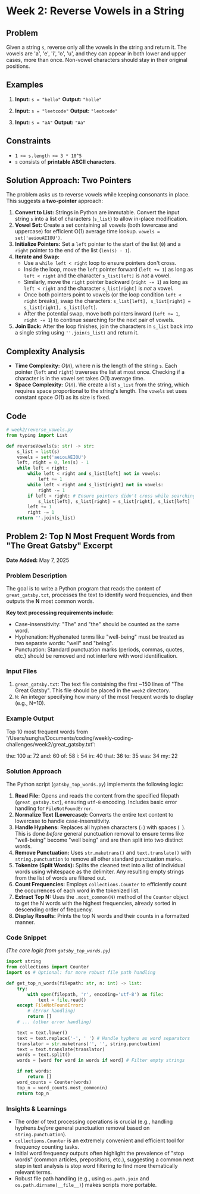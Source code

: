 # Week 2: Reverse Vowels in a String

## Problem

Given a string `s`, reverse only all the vowels in the string and return it. The vowels are 'a', 'e', 'i', 'o', 'u', and they can appear in both lower and upper cases, more than once. Non-vowel characters should stay in their original positions.

## Examples

1.  **Input:** `s = "hello"`
    **Output:** `"holle"`

2.  **Input:** `s = "leetcode"`
    **Output:** `"leotcede"`

3.  **Input:** `s = "aA"`
    **Output:** `"Aa"`

## Constraints

* `1 <= s.length <= 3 * 10^5`
* `s` consists of **printable ASCII characters**.

## Solution Approach: Two Pointers

The problem asks us to reverse vowels while keeping consonants in place. This suggests a **two-pointer** approach:

1.  **Convert to List:** Strings in Python are immutable. Convert the input string `s` into a list of characters (`s_list`) to allow in-place modification.
2.  **Vowel Set:** Create a set containing all vowels (both lowercase and uppercase) for efficient O(1) average time lookup. `vowels = set('aeiouAEIOU')`.
3.  **Initialize Pointers:** Set a `left` pointer to the start of the list (`0`) and a `right` pointer to the end of the list (`len(s) - 1`).
4.  **Iterate and Swap:**
    * Use a `while left < right` loop to ensure pointers don't cross.
    * Inside the loop, move the `left` pointer forward (`left += 1`) as long as `left < right` and the character `s_list[left]` is *not* a vowel.
    * Similarly, move the `right` pointer backward (`right -= 1`) as long as `left < right` and the character `s_list[right]` is *not* a vowel.
    * Once both pointers point to vowels (or the loop condition `left < right` breaks), swap the characters: `s_list[left], s_list[right] = s_list[right], s_list[left]`.
    * After the potential swap, move both pointers inward (`left += 1`, `right -= 1`) to continue searching for the next pair of vowels.
5.  **Join Back:** After the loop finishes, join the characters in `s_list` back into a single string using `''.join(s_list)` and return it.

## Complexity Analysis

* **Time Complexity:** $O(n)$, where $n$ is the length of the string `s`. Each pointer (`left` and `right`) traverses the list at most once. Checking if a character is in the vowel set takes $O(1)$ average time.
* **Space Complexity:** $O(n)$. We create a list `s_list` from the string, which requires space proportional to the string's length. The `vowels` set uses constant space $O(1)$ as its size is fixed.

## Code

```python
# week2/reverse_vowels.py
from typing import List

def reverseVowels(s: str) -> str:
    s_list = list(s)
    vowels = set('aeiouAEIOU')
    left, right = 0, len(s) - 1
    while left < right:
        while left < right and s_list[left] not in vowels:
            left += 1
        while left < right and s_list[right] not in vowels:
            right -= 1
        if left < right: # Ensure pointers didn't cross while searching
            s_list[left], s_list[right] = s_list[right], s_list[left]
        left += 1
        right -= 1
    return ''.join(s_list)

```

## Problem 2: Top N Most Frequent Words from "The Great Gatsby" Excerpt

**Date Added:** May 7, 2025

### Problem Description

The goal is to write a Python program that reads the content of `great_gatsby.txt`, processes the text to identify word frequencies, and then outputs the **N** most common words.

**Key text processing requirements include:**
* Case-insensitivity: "The" and "the" should be counted as the same word.
* Hyphenation: Hyphenated terms like "well-being" must be treated as two separate words: "well" and "being".
* Punctuation: Standard punctuation marks (periods, commas, quotes, etc.) should be removed and not interfere with word identification.

### Input Files

1.  `great_gatsby.txt`: The text file containing the first ~150 lines of "The Great Gatsby". This file should be placed in the `week2` directory.
2.  `N`: An integer specifying how many of the most frequent words to display (e.g., N=10).

### Example Output

Top 10 most frequent words from '/Users/sungha/Documents/coding/weekly-coding-challenges/week2/great_gatsby.txt':

the: 100
a: 72
and: 60
of: 58
i: 54
in: 40
that: 36
to: 35
was: 34
my: 22

### Solution Approach

The Python script (`gatsby_top_words.py`) implements the following logic:
1.  **Read File:** Opens and reads the content from the specified filepath (`great_gatsby.txt`), ensuring `utf-8` encoding. Includes basic error handling for `FileNotFoundError`.
2.  **Normalize Text (Lowercase):** Converts the entire text content to lowercase to handle case-insensitivity.
3.  **Handle Hyphens:** Replaces all hyphen characters (`-`) with spaces (` `). This is done *before* general punctuation removal to ensure terms like "well-being" become "well being" and are then split into two distinct words.
4.  **Remove Punctuation:** Uses `str.maketrans()` and `text.translate()` with `string.punctuation` to remove all other standard punctuation marks.
5.  **Tokenize (Split Words):** Splits the cleaned text into a list of individual words using whitespace as the delimiter. Any resulting empty strings from the list of words are filtered out.
6.  **Count Frequencies:** Employs `collections.Counter` to efficiently count the occurrences of each word in the tokenized list.
7.  **Extract Top N:** Uses the `.most_common(N)` method of the `Counter` object to get the N words with the highest frequencies, already sorted in descending order of frequency.
8.  **Display Results:** Prints the top N words and their counts in a formatted manner.

### Code Snippet

*(The core logic from `gatsby_top_words.py`)*
```python
import string
from collections import Counter
import os # Optional: for more robust file path handling

def get_top_n_words(filepath: str, n: int) -> list:
    try:
        with open(filepath, 'r', encoding='utf-8') as file:
            text = file.read()
    except FileNotFoundError:
        # (Error handling)
        return []
    # ... (other error handling)

    text = text.lower()
    text = text.replace('-', ' ') # Handle hyphens as word separators
    translator = str.maketrans('', '', string.punctuation)
    text = text.translate(translator)
    words = text.split()
    words = [word for word in words if word] # Filter empty strings

    if not words:
        return []
    word_counts = Counter(words)
    top_n = word_counts.most_common(n)
    return top_n
```
### Insights & Learnings

* The order of text processing operations is crucial (e.g., handling hyphens *before* general punctuation removal based on `string.punctuation`).
* `collections.Counter` is an extremely convenient and efficient tool for frequency counting tasks.
* Initial word frequency outputs often highlight the prevalence of "stop words" (common articles, prepositions, etc.), suggesting a common next step in text analysis is stop word filtering to find more thematically relevant terms.
* Robust file path handling (e.g., using `os.path.join` and `os.path.dirname(__file__)`) makes scripts more portable.